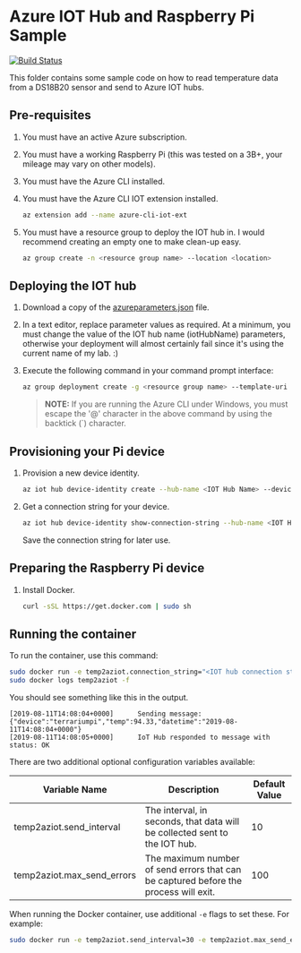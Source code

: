 # Azure IOT Hub and Raspberry Pi Sample

[![Build Status](https://dev.azure.com/yardbirdsax/projectfreddy/_apis/build/status/yardbirdsax.projectfreddy?branchName=dev)](https://dev.azure.com/yardbirdsax/projectfreddy/_build/latest?definitionId=3&branchName=dev)

This folder contains some sample code on how to read temperature data from a DS18B20 sensor and send to Azure IOT hubs.

## Pre-requisites

1. You must have an active Azure subscription.
1. You must have a working Raspberry Pi (this was tested on a 3B+, your mileage may vary on other models).
1. You must have the Azure CLI installed.
1. You must have the Azure CLI IOT extension installed.

    ```bash
    az extension add --name azure-cli-iot-ext
    ```

1. You must have a resource group to deploy the IOT hub in. I would recommend creating an empty one to make clean-up easy.

    ```bash
    az group create -n <resource group name> --location <location>
    ```

## Deploying the IOT hub

1. Download a copy of the [azureparameters.json](azureparameters.json) file.
1. In a text editor, replace parameter values as required. At a minimum, you must change the value of the IOT hub name (iotHubName) parameters, otherwise your deployment will almost certainly fail since it's using the current name of my lab. :)
1. Execute the following command in your command prompt interface:

    ```bash
    az group deployment create -g <resource group name> --template-uri https://github.com/yardbirdsax/pi-lab/az-iot-temp/azuredeploy.json --parameters @<path to parameters file>
    ```

    >**NOTE:** If you are running the Azure CLI under Windows, you must escape the '@' character in the above command by using the backtick (`) character.

## Provisioning your Pi device

1. Provision a new device identity.

    ```bash
    az iot hub device-identity create --hub-name <IOT Hub Name> --device-id <device name>
    ```

1. Get a connection string for your device.

    ```bash
    az iot hub device-identity show-connection-string --hub-name <IOT Hub Name> --device-id <device name> --output table
    ```

    Save the connection string for later use.

## Preparing the Raspberry Pi device

1. Install Docker.

    ```bash
    curl -sSL https://get.docker.com | sudo sh
    ```

## Running the container

To run the container, use this command:

```bash
sudo docker run -e temp2aziot.connection_string="<IOT hub connection string>" -d -h ${HOSTNAME} --name temp2aziot yardbirdsax/temp2aziot:latest
sudo docker logs temp2aziot -f
```

You should see something like this in the output.

```
[2019-08-11T14:08:04+0000]      Sending message: {"device":"terrariumpi","temp":94.33,"datetime":"2019-08-11T14:08:04+0000"}
[2019-08-11T14:08:05+0000]      IoT Hub responded to message with status: OK
```

There are two additional optional configuration variables available:

| Variable Name                 | Description                                       | Default Value |
|-------------------------------|---------------------------------------------------|---------------|
| temp2aziot.send_interval      | The interval, in seconds, that data will be collected sent to the IOT hub.  | 10
| temp2aziot.max_send_errors    | The maximum number of send errors that can be captured before the process will exit. | 100

When running the Docker container, use additional `-e` flags to set these. For example:

```bash
sudo docker run -e temp2aziot.send_interval=30 -e temp2aziot.max_send_errors=10 -e temp2aziot.connection_string="<IOT hub connection string>" -d -h ${HOSTNAME} --name temp2aziot yardbirdsax/temp2aziot:latest
```
